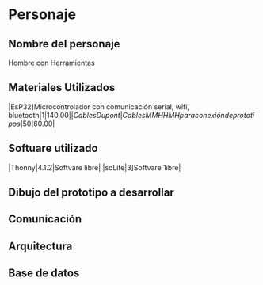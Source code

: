# Personaje

## Nombre del personaje
Hombre con Herramientas

## Materiales Utilizados
|EsP32]Microcontrolador con comunicación serial, wifi, bluetooth|1|$140.00|
|Cables Dupont|Cables MM HH MH para conexión de prototipos|50|$60.00|

## Softuare utilizado
|Thonny|4.1.2|Softvare libre|
|soLite|3]Softvare 1ibre|

## Dibujo del prototipo a desarrollar

## Comunicación

## Arquitectura

## Base de datos

